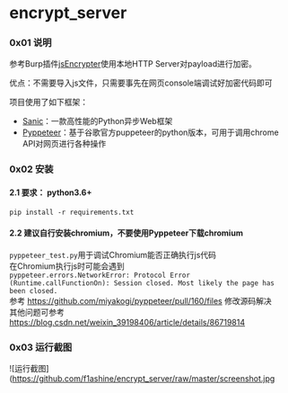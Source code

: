 # encrypt_server
### 0x01 说明
参考Burp插件[jsEncrypter](https://github.com/c0ny1/jsEncrypter)使用本地HTTP Server对payload进行加密。  

优点：不需要导入js文件，只需要事先在网页console端调试好加密代码即可

项目使用了如下框架：
- [Sanic](https://sanic.readthedocs.io/en/latest/)：一款高性能的Python异步Web框架
- [Pyppeteer](https://miyakogi.github.io/pyppeteer/)：基于谷歌官方puppeteer的python版本，可用于调用chrome API对网页进行各种操作

### 0x02 安装
#### 2.1 要求： python3.6+

```
pip install -r requirements.txt
```

#### 2.2 建议自行安装chromium，不要使用Pyppeteer下载chromium

`pyppeteer_test.py`用于调试Chromium能否正确执行js代码  
在Chromium执行js时可能会遇到  
`pyppeteer.errors.NetworkError: Protocol Error (Runtime.callFunctionOn): Session closed. Most likely the page has been closed.
`  
参考 https://github.com/miyakogi/pyppeteer/pull/160/files 修改源码解决  
其他问题可参考 https://blog.csdn.net/weixin_39198406/article/details/86719814

### 0x03 运行截图
![运行截图](https://github.com/f1ashine/encrypt_server/raw/master/screenshot.jpg
